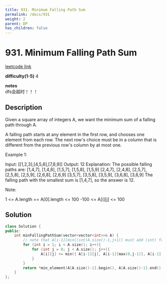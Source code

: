 ```yaml
---
title: 931. Minimum Falling Path Sum
permalink: /docs/931
weight: 2
parent: DP
has_children: false
---
```

# 931. Minimum Falling Path Sum
[leetcode link](https://leetcode.com/problems/minimum-falling-path-sum/)

**difficulty(1-5)** 
4

**notes**   
dfs会超时！！！

## Description
Given a square array of integers A, we want the minimum sum of a falling path through A.

A falling path starts at any element in the first row, and chooses one element from each row.  The next row's choice must be in a column that is different from the previous row's column by at most one.

 

Example 1:

Input: [[1,2,3],[4,5,6],[7,8,9]]
Output: 12
Explanation: 
The possible falling paths are:
[1,4,7], [1,4,8], [1,5,7], [1,5,8], [1,5,9]
[2,4,7], [2,4,8], [2,5,7], [2,5,8], [2,5,9], [2,6,8], [2,6,9]
[3,5,7], [3,5,8], [3,5,9], [3,6,8], [3,6,9]
The falling path with the smallest sum is [1,4,7], so the answer is 12.

 

Note:

1 <= A.length == A[0].length <= 100
-100 <= A[i][j] <= 100

## Solution
```c++
class Solution {
public:
    int minFallingPathSum(vector<vector<int>>& A) {
        // note that A[i-1][min((int)A.size()-1,j+1)] must add (int) for that min() otherwise it won't compile!!!
        for (int i = 1; i < A.size(); i++){
            for (int j = 0; j < A.size(); j++){
                A[i][j] += min({ A[i-1][j], A[i-1][max(0,j-1)], A[i-1][min((int)A.size()-1,j+1)] } );
            }
        }
        return *min_element(A[A.size()-1].begin(), A[A.size()-1].end());
    }
};
```

<!-- 
Default label
{: .label }

Blue label
{: .label .label-blue }

Stable
{: .label .label-green }

New release
{: .label .label-purple }

Coming soon
{: .label .label-yellow }

Deprecated
{: .label .label-red } -->

